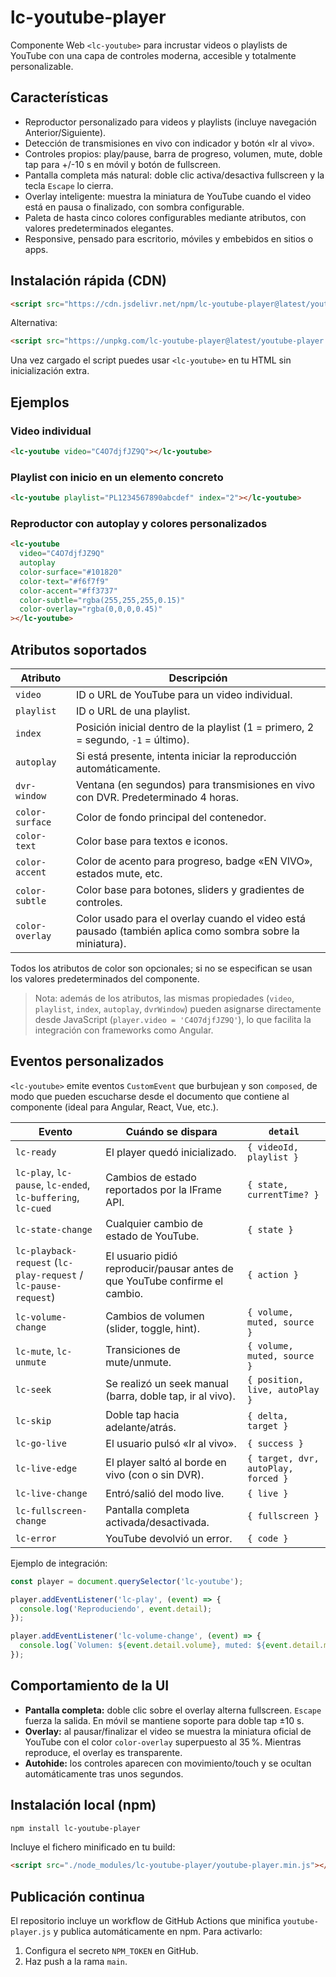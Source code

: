 # lc-youtube-player

Componente Web `<lc-youtube>` para incrustar videos o playlists de YouTube con una capa de controles moderna, accesible y totalmente personalizable.

## Características
- Reproductor personalizado para videos y playlists (incluye navegación Anterior/Siguiente).
- Detección de transmisiones en vivo con indicador y botón «Ir al vivo».
- Controles propios: play/pause, barra de progreso, volumen, mute, doble tap para +/-10 s en móvil y botón de fullscreen.
- Pantalla completa más natural: doble clic activa/desactiva fullscreen y la tecla `Escape` lo cierra.
- Overlay inteligente: muestra la miniatura de YouTube cuando el video está en pausa o finalizado, con sombra configurable.
- Paleta de hasta cinco colores configurables mediante atributos, con valores predeterminados elegantes.
- Responsive, pensado para escritorio, móviles y embebidos en sitios o apps.

## Instalación rápida (CDN)

```html
<script src="https://cdn.jsdelivr.net/npm/lc-youtube-player@latest/youtube-player.min.js"></script>
```

Alternativa:

```html
<script src="https://unpkg.com/lc-youtube-player@latest/youtube-player.min.js"></script>
```

Una vez cargado el script puedes usar `<lc-youtube>` en tu HTML sin inicialización extra.

## Ejemplos

### Video individual
```html
<lc-youtube video="C4O7djfJZ9Q"></lc-youtube>
```

### Playlist con inicio en un elemento concreto
```html
<lc-youtube playlist="PL1234567890abcdef" index="2"></lc-youtube>
```

### Reproductor con autoplay y colores personalizados
```html
<lc-youtube
  video="C4O7djfJZ9Q"
  autoplay
  color-surface="#101820"
  color-text="#f6f7f9"
  color-accent="#ff3737"
  color-subtle="rgba(255,255,255,0.15)"
  color-overlay="rgba(0,0,0,0.45)"
></lc-youtube>
```

## Atributos soportados

| Atributo | Descripción |
|----------|-------------|
| `video` | ID o URL de YouTube para un video individual. |
| `playlist` | ID o URL de una playlist. |
| `index` | Posición inicial dentro de la playlist (1 = primero, 2 = segundo, `-1` = último). |
| `autoplay` | Si está presente, intenta iniciar la reproducción automáticamente. |
| `dvr-window` | Ventana (en segundos) para transmisiones en vivo con DVR. Predeterminado 4 horas. |
| `color-surface` | Color de fondo principal del contenedor. |
| `color-text` | Color base para textos e iconos. |
| `color-accent` | Color de acento para progreso, badge «EN VIVO», estados mute, etc. |
| `color-subtle` | Color base para botones, sliders y gradientes de controles. |
| `color-overlay` | Color usado para el overlay cuando el video está pausado (también aplica como sombra sobre la miniatura). |

Todos los atributos de color son opcionales; si no se especifican se usan los valores predeterminados del componente.

> Nota: además de los atributos, las mismas propiedades (`video`, `playlist`, `index`, `autoplay`, `dvrWindow`) pueden asignarse directamente desde JavaScript (`player.video = 'C4O7djfJZ9Q'`), lo que facilita la integración con frameworks como Angular.

## Eventos personalizados

`<lc-youtube>` emite eventos `CustomEvent` que burbujean y son `composed`, de modo que pueden escucharse desde el documento que contiene al componente (ideal para Angular, React, Vue, etc.).

| Evento | Cuándo se dispara | `detail` |
|--------|-------------------|----------|
| `lc-ready` | El player quedó inicializado. | `{ videoId, playlist }` |
| `lc-play`, `lc-pause`, `lc-ended`, `lc-buffering`, `lc-cued` | Cambios de estado reportados por la IFrame API. | `{ state, currentTime? }` |
| `lc-state-change` | Cualquier cambio de estado de YouTube. | `{ state }` |
| `lc-playback-request` (`lc-play-request` / `lc-pause-request`) | El usuario pidió reproducir/pausar antes de que YouTube confirme el cambio. | `{ action }` |
| `lc-volume-change` | Cambios de volumen (slider, toggle, hint). | `{ volume, muted, source }` |
| `lc-mute`, `lc-unmute` | Transiciones de mute/unmute. | `{ volume, muted, source }` |
| `lc-seek` | Se realizó un seek manual (barra, doble tap, ir al vivo). | `{ position, live, autoPlay }` |
| `lc-skip` | Doble tap hacia adelante/atrás. | `{ delta, target }` |
| `lc-go-live` | El usuario pulsó «Ir al vivo». | `{ success }` |
| `lc-live-edge` | El player saltó al borde en vivo (con o sin DVR). | `{ target, dvr, autoPlay, forced }` |
| `lc-live-change` | Entró/salió del modo live. | `{ live }` |
| `lc-fullscreen-change` | Pantalla completa activada/desactivada. | `{ fullscreen }` |
| `lc-error` | YouTube devolvió un error. | `{ code }` |

Ejemplo de integración:

```js
const player = document.querySelector('lc-youtube');

player.addEventListener('lc-play', (event) => {
  console.log('Reproduciendo', event.detail);
});

player.addEventListener('lc-volume-change', (event) => {
  console.log(`Volumen: ${event.detail.volume}, muted: ${event.detail.muted}`);
});
```

## Comportamiento de la UI
- **Pantalla completa:** doble clic sobre el overlay alterna fullscreen. `Escape` fuerza la salida. En móvil se mantiene soporte para doble tap ±10 s.
- **Overlay:** al pausar/finalizar el video se muestra la miniatura oficial de YouTube con el color `color-overlay` superpuesto al 35 %. Mientras reproduce, el overlay es transparente.
- **Autohide:** los controles aparecen con movimiento/touch y se ocultan automáticamente tras unos segundos.

## Instalación local (npm)

```bash
npm install lc-youtube-player
```

Incluye el fichero minificado en tu build:

```html
<script src="./node_modules/lc-youtube-player/youtube-player.min.js"></script>
```

## Publicación continua

El repositorio incluye un workflow de GitHub Actions que minifica `youtube-player.js` y publica automáticamente en npm. Para activarlo:
1. Configura el secreto `NPM_TOKEN` en GitHub.
2. Haz push a la rama `main`.
